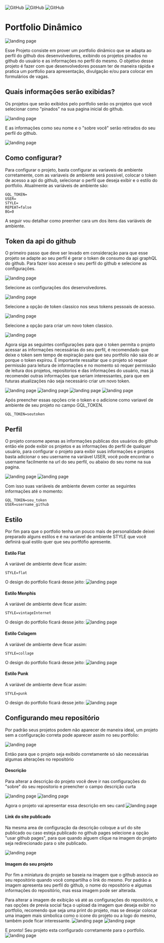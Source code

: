 ![GitHub](https://img.shields.io/github/license/vimigueloli/Portfolio?color=4e8dec) 
![GitHub](https://img.shields.io/badge/-React-4e8dec?)
![GitHub](https://img.shields.io/badge/-Typescript-4e8dec?)

# Portfolio Dinâmico

![landing page](./public/prints/flat.png)

Esse Projeto consiste em prover um portfolio dinâmico que se adapta ao perfil do github dos desenvolvedores, exibindo os projetos pinados no github do usuário e as informações no perfil do mesmo. O objetivo desse projeto é fazer com que desenvolvedores possam ter de maneira rápida e pratica um portfolio para apresentação, divulgação e/ou para colocar em formulários de vagas.

## Quais informações serão exibidas?

Os projetos que serão exibidos pelo portfolio serão os projetos que você selecionar como "pinados" na sua pagina inicial do github.

![landing page](./public/prints/src_1.png)

E as informações como seu nome e o "sobre você" serão retirados do seu perfil do github.

![landing page](./public/prints/src_2.png)


## Como configurar?

Para configurar o projeto, basta configurar as variaveis de ambiente corretamente, com as variaveis de ambiente será possivel, colocar o token de acesso a api do github, selecionar o perfil que deseja exibir e o estilo do portfolio. Atualmente as variáveis de ambiente são:

```env
GQL_TOKEN=
USER=
STYLE=
REPEAT=false
BG=0
```

A seguir vou detalhar como preenher cara um dos itens das variáveis de ambiente.



## Token da api do github

O primeiro passo que deve ser levado em consideração para que esse projeto se adapte ao seu perfil é gerar o token de consumo da api graphQL do github. Para fazer isso acesse o seu perfil do github e selecione as configurações.

![landing page](./public/prints/key_step_1.png)

Selecione as configurações dos desenvolvedores.

![landing page](./public/prints/key_step_2.png)

Selecione a opção de token classico nos seus tokens pessoais de acesso.

![landing page](./public/prints/key_step_3.png)

Selecione a opção para criar um novo token classico.

![landing page](./public/prints/key_step_4.png)

Agora siga as seguintes configurações para que o token permita o projeto acessar as informações necessárias do seu perfil, é recomendado que deixe o token sem tempo de expiração para que seu portfolio não saia do ar porque o token expirou. É importante ressaltar que o projeto só requer permissão para leitura de informações e no momento só requer permissão de leitura dos projetos, repositorios e das informações do usuário, mas já recomendei outras informações que seriam interessantes, para que em futuras atualizações não seja necessário criar um novo token. 

![landing page](./public/prints/key_step_5.png)
![landing page](./public/prints/key_step_6.png)
![landing page](./public/prints/key_step_7.png)
![landing page](./public/prints/key_step_8.png)

Após preencher essas opções crie o token e o adicione como variavel de ambiente de seu projeto no campo GQL_TOKEN.

```
GQL_TOKEN=seutoken
```


## Perfil

O projeto consome apenas as informações publicas dos usuários do github então ele pode exibir os projetos e as informações do perfil de qualquer usuário, para configurar o projeto para exibir suas informações e projetos basta adicionar o seu username na variável USER, você pode encontrar o username facilmente na url do seu perfil, ou abaixo do seu nome na sua pagina.


![landing page](./public/prints/user_1.png)
![landing page](./public/prints/user_2.png)

Com isso suas variáveis de ambiente devem conter as seguintes informações até o momento:

```
GQL_TOKEN=seu_token
USER=username_github
```

## Estilo

Por fim para que o portfolio tenha um pouco mais de personalidade deixei preparado alguns estilos e é na variavel de ambiente STYLE que você definirá qual estilo quer que seu portfófio apresente.

#### Estilo Flat

A variável de ambiente deve ficar assim: 
```
STYLE=flat
```
O design do portfolio ficará desse jeito:
![landing page](./public/prints/flat.png)

#### Estilo Menphis

A variável de ambiente deve ficar assim: 
```
STYLE=vintageInternet
```
O design do portfolio ficará desse jeito:
![landing page](./public/prints/menphis.png)

#### Estilo Colagem

A variável de ambiente deve ficar assim: 
```
STYLE=collage
```
O design do portfolio ficará desse jeito:
![landing page](./public/prints/collage.png)

#### Estilo Punk

A variável de ambiente deve ficar assim: 
```
STYLE=punk
```
O design do portfolio ficará desse jeito:
![landing page](./public/prints/punk.png)

## Configurando meu repositório

Por padrão seus projetos podem não aparecer de maneira ideal, um projeto sem a configuração correta pode aparecer assim no seu portfolio:

![landing page](./public/prints/repo_config_1.png)

Então para que o projeto seja exibido corretamente só são necessárias algumas alterações no repositório

#### Descrição

Para alterar a descrição do projeto você deve ir nas configurações do "sobre" do seu repositorio e preencher o campo descrição curta

![landing page](./public/prints/repo_config_2.png)
![landing page](./public/prints/repo_config_3.png)

Agora o projeto vai apresentar essa descrição em seu card
![landing page](./public/prints/repo_config_4.png)

#### Link do site publicado

Na mesma area de configuração da descrição coloque a url do site publicado ou caso esteja publicado no github pages selecione a opção "usar github pages", para que quando alguem clique na imagem do projeto seja redirecionado para o site publicado.

![landing page](./public/prints/repo_config_5.png)

#### Imagem do seu projeto

Por fim a miniatura do projeto se baseia na imagem que o github associa ao seu repositório quando você compartilha o link do mesmo. Por padrão a imagem apresenta seu perfil do github, o nome do repositório e algumas informações do repositório, mas essa imagem pode ser alterada.

Para alterar a imagem de exibição vá até as configurações do repositório, e nas opções de previa social faça o upload da imagem que deseja exibir no portfolio, recomendo que seja uma print do projeto, mas se desejar colocar uma imagem mais simbolica como o icone do projeto ou a logo do mesmo, também pode ficar interessante.
![landing page](./public/prints/repo_config_6.png)
![landing page](./public/prints/repo_config_7.png)

E pronto! Seu projeto esta configurado corretamente para o portfolio.
![landing page](./public/prints/repo_config_8.png)
